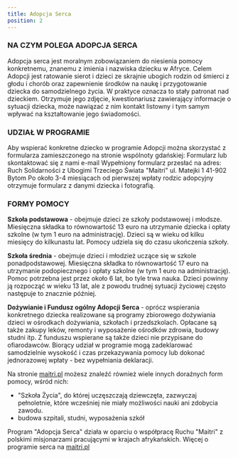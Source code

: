 ```yaml
---
title: Adopcja Serca
position: 2
---
```

### NA CZYM POLEGA ADOPCJA SERCA

Adopcja serca jest moralnym zobowiązaniem do niesienia pomocy konkretnemu, znanemu z imienia i nazwiska dziecku w Afryce. Celem Adopcji jest ratowanie sierot i dzieci ze skrajnie ubogich rodzin od śmierci z głodu i chorób oraz zapewnienie środków na naukę i przygotowanie dziecka do samodzielnego życia. W praktyce oznacza to stały patronat nad dzieckiem. Otrzymuje jego zdjęcie, kwestionariusz zawierający informacje o sytuacji dziecka, może nawiązać z nim kontakt listowny i tym samym wpływać na kształtowanie jego świadomości.

### UDZIAŁ W PROGRAMIE

Aby wspierać konkretne dziecko w programie Adopcji można skorzystać z formularza zamieszczonego na stronie wspólnoty gdańskiej: Formularz lub skontaktować się z nami e-mail
Wypełniony formularz przesłać na adres:
Ruch Solidarności z Ubogimi Trzeciego Świata "Maitri"
ul. Matejki 1
41-902 Bytom
Po około 3-4 miesiącach od pierwszej wpłaty rodzic adopcyjny otrzymuje formularz z danymi dziecka i fotografią.

### **FORMY POMOCY**

**Szkoła podstawowa** - obejmuje dzieci ze szkoły podstawowej i młodsze. Miesięczna składka to równowartość 13 euro na utrzymanie dziecka i opłaty szkolne (w tym 1 euro na administrację). Dzieci są w wieku od kilku miesięcy do kilkunastu lat. Pomocy udziela się do czasu ukończenia szkoły.

**Szkoła średnia** - obejmuje dzieci i młodzież uczące się w szkole ponadpodstawowej. Miesięczna składka to równowartość 17 euro na utrzymanie podopiecznego i opłaty szkolne (w tym 1 euro na administrację). Pomoc potrzebna jest przez około 6 lat, bo tyle trwa nauka. Dzieci powinny ją rozpocząć w wieku 13 lat, ale z powodu trudnej sytuacji życiowej często następuje to znacznie później.

**Dożywianie i Fundusz ogólny Adopcji Serca** - oprócz wspierania konkretnego dziecka realizowane są programy zbiorowego dożywiania dzieci w ośrodkach dożywiania, szkołach i przedszkolach. Opłacane są także zakupy leków, remonty i wyposażenie ośrodków zdrowia, budowy studni itp. Z funduszu wspierane są także dzieci nie przypisane do ofiarodawców. Biorący udział w programie mogą zadeklarować samodzielnie wysokość i czas przekazywania pomocy lub dokonać jednorazowej wpłaty - bez wypełniania deklaracji.

Na stronie [maitri.pl](http://maitri.pl/) możesz znaleźć również wiele innych doraźnych form pomocy, wśród nich:

* "Szkoła Życia", do której uczęszczają dziewczęta, zazwyczaj pełnoletnie, które wcześniej nie miały możliwości nauki ani zdobycia zawodu.
* budowa szpitali, studni, wyposażenia szkół

Program "Adopcja Serca" działa w oparciu o współpracę Ruchu "Maitri" z polskimi misjonarzami pracującymi w krajach afrykańskich. Więcej o programie serca na [maitri.pl](http://maitri.pl/)